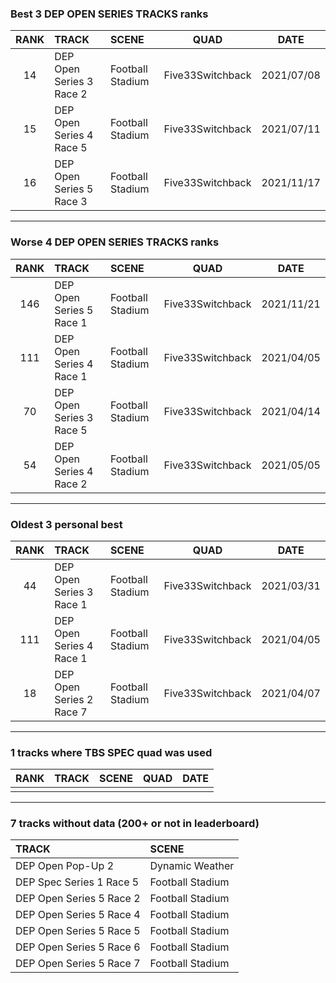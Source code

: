 ### Best 3 DEP OPEN SERIES TRACKS ranks
|RANK|TRACK|SCENE|QUAD|DATE|
|:---:|:---|:---|:---:|:---:|
|14|DEP Open Series 3 Race 2|Football Stadium|Five33Switchback|2021/07/08|
|15|DEP Open Series 4 Race 5|Football Stadium|Five33Switchback|2021/07/11|
|16|DEP Open Series 5 Race 3|Football Stadium|Five33Switchback|2021/11/17|
---
### Worse 4 DEP OPEN SERIES TRACKS ranks
|RANK|TRACK|SCENE|QUAD|DATE|
|:---:|:---|:---|:---:|:---:|
|146|DEP Open Series 5 Race 1|Football Stadium|Five33Switchback|2021/11/21|
|111|DEP Open Series 4 Race 1|Football Stadium|Five33Switchback|2021/04/05|
|70|DEP Open Series 3 Race 5|Football Stadium|Five33Switchback|2021/04/14|
|54|DEP Open Series 4 Race 2|Football Stadium|Five33Switchback|2021/05/05|
---
### Oldest 3 personal best
|RANK|TRACK|SCENE|QUAD|DATE|
|:---:|:---|:---|:---:|:---:|
|44|DEP Open Series 3 Race 1|Football Stadium|Five33Switchback|2021/03/31|
|111|DEP Open Series 4 Race 1|Football Stadium|Five33Switchback|2021/04/05|
|18|DEP Open Series 2 Race 7|Football Stadium|Five33Switchback|2021/04/07|
---
### 1 tracks where TBS SPEC quad was used
|RANK|TRACK|SCENE|QUAD|DATE|
|:---:|:---|:---|:---:|:---:|
||||||
---
### 7 tracks without data (200+ or not in leaderboard)
|TRACK|SCENE|
|:---|:---|
|DEP Open Pop-Up 2|Dynamic Weather|
|DEP Spec Series 1 Race 5|Football Stadium|
|DEP Open Series 5 Race 2|Football Stadium|
|DEP Open Series 5 Race 4|Football Stadium|
|DEP Open Series 5 Race 5|Football Stadium|
|DEP Open Series 5 Race 6|Football Stadium|
|DEP Open Series 5 Race 7|Football Stadium|
